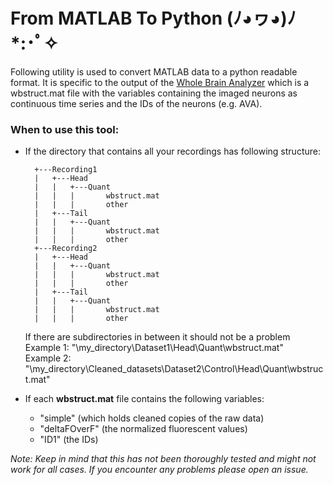 # From MATLAB To Python (ﾉ◕ヮ◕)ﾉ*:･ﾟ✧

Following utility is used to convert MATLAB data to a python readable format. It is specific to the output of the [Whole Brain Analyzer](https://github.com/Zimmer-lab/whole_brain_analyzer_MATLAB) which is a wbstruct.mat file with the variables containing the imaged neurons as continuous time series and the IDs of the neurons (e.g. AVA). 

### **When to use this tool:**

* If the directory that contains all your recordings has following structure:

        +---Recording1
        |   +---Head
        |   |   +---Quant
        |   |   |       wbstruct.mat
        |   |   |       other
        |   +---Tail
        |   |   +---Quant
        |   |   |       wbstruct.mat
        |   |   |       other
        +---Recording2
        |   +---Head
        |   |   +---Quant
        |   |   |       wbstruct.mat
        |   |   |       other
        |   +---Tail
        |   |   +---Quant
        |   |   |       wbstruct.mat
        |   |   |       other

    
    If there are subdirectories in between it should not be a problem<br>
    Example 1: "\my_directory\Dataset1\Head\Quant\wbstruct.mat"<br>
    Example 2: "\my_directory\Cleaned_datasets\Dataset2\Control\Head\Quant\wbstruct.mat"<br>


* If each **wbstruct.mat** file contains the following variables:
    - "simple" (which holds cleaned copies of the raw data)
    - "deltaFOverF" (the normalized fluorescent values)
    - "ID1" (the IDs) 


*Note: Keep in mind that this has not been thoroughly tested and might not work for all cases. If you encounter any problems please open an issue.*
